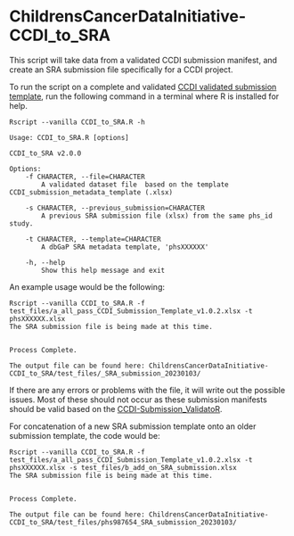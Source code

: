 # ChildrensCancerDataInitiative-CCDI_to_SRA
This script will take data from a validated CCDI submission manifest, and create an SRA submission file specifically for a CCDI project.

To run the script on a complete and validated [CCDI validated submission template](https://github.com/CBIIT/ccdi-model/tree/main/metadata-manifest), run the following command in a terminal where R is installed for help.


```
Rscript --vanilla CCDI_to_SRA.R -h
```

```
Usage: CCDI_to_SRA.R [options]

CCDI_to_SRA v2.0.0

Options:
	-f CHARACTER, --file=CHARACTER
		A validated dataset file  based on the template CCDI_submission_metadata_template (.xlsx)

	-s CHARACTER, --previous_submission=CHARACTER
		A previous SRA submission file (xlsx) from the same phs_id study.

	-t CHARACTER, --template=CHARACTER
		A dbGaP SRA metadata template, 'phsXXXXXX'

	-h, --help
		Show this help message and exit

```

An example usage would be the following:

```
Rscript --vanilla CCDI_to_SRA.R -f test_files/a_all_pass_CCDI_Submission_Template_v1.0.2.xlsx -t phsXXXXXX.xlsx 
The SRA submission file is being made at this time.


Process Complete.

The output file can be found here: ChildrensCancerDataInitiative-CCDI_to_SRA/test_files/_SRA_submission_20230103/
```

If there are any errors or problems with the file, it will write out the possible issues. Most of these should not occur as these submission manifests should be valid based on the [CCDI-Submission_ValidatoR](https://github.com/CBIIT/ChildrensCancerDataInitiative-Submission_ValidatoR).

For concatenation of a new SRA submission template onto an older submission template, the code would be:

```
Rscript --vanilla CCDI_to_SRA.R -f test_files/a_all_pass_CCDI_Submission_Template_v1.0.2.xlsx -t phsXXXXXX.xlsx -s test_files/b_add_on_SRA_submission.xlsx 
The SRA submission file is being made at this time.


Process Complete.

The output file can be found here: ChildrensCancerDataInitiative-CCDI_to_SRA/test_files/phs987654_SRA_submission_20230103/
```

